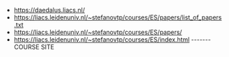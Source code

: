 - https://daedalus.liacs.nl/
- https://liacs.leidenuniv.nl/~stefanovtp/courses/ES/papers/list_of_papers.txt
- https://liacs.leidenuniv.nl/~stefanovtp/courses/ES/papers/
- https://liacs.leidenuniv.nl/~stefanovtp/courses/ES/index.html  ------- COURSE SITE